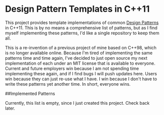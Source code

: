 Design Pattern Templates in C++11
=================================

This project provides template implementations of common [Design
Patterns][gof-wiki] in C++11.  This is by no means a comprehensive list of
patterns, but as I find myself implementing these patterns, I'd like a single
repository to keep them all.

This is a re-invention of a previous project of mine based on C++98, which is no
longer available online.  Because I'm tired of implementing the same patterns
time and time again, I've decided to just open source my next implementation of
each under an MIT license that is available to everyone.  Current and future
employers win because I am not spending time implementing these again, and if I
find bugs I will push updates here.  Users win because they can just re-use what
I have.  I win because I don't have to write these patterns yet another time.
In short, everyone wins.

##Implemented Patterns

Currently, this list is empty, since I just created this project.  Check back
later.

[gof-wiki]: http://en.wikipedia.org/wiki/Design_Patterns_(book)
